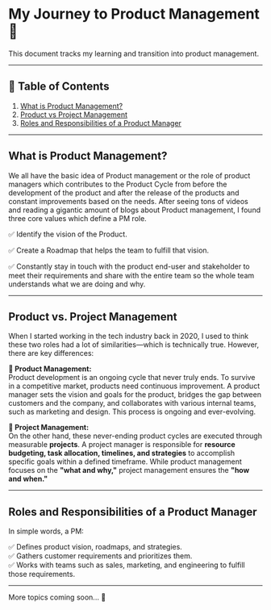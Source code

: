 # My Journey to Product Management 🚀

This document tracks my learning and transition into product management.

---

## 📌 Table of Contents
1. [What is Product Management?](#what-is-product-management)
2. [Product vs Project Management](#product-vs-project-management)
3. [Roles and Responsibilities of a Product Manager](#roles-and-responsibilities-of-a-product-manager) 
---

## What is Product Management?
We all have the basic idea of Product management or the role of product managers which contributes to the Product Cycle from before the development of the product and after the release of the products and constant improvements based on the needs. After seeing tons of videos and reading a gigantic amount of blogs about Product management, I found three core values which define a PM role.

✅️ Identify the vision of the Product.

✅️ Create a Roadmap that helps the team to fulfill that vision.

✅️ Constantly stay in touch with the product end-user and stakeholder to meet their requirements and share with the entire team so the whole team understands what we are doing and why.

---

## Product vs. Project Management
When I started working in the tech industry back in 2020, I used to think these two roles had a lot of similarities—which is technically true. However, there are key differences:  

**🔹 Product Management:**  
Product development is an ongoing cycle that never truly ends. To survive in a competitive market, products need continuous improvement. A product manager sets the vision and goals for the product, bridges the gap between customers and the company, and collaborates with various internal teams, such as marketing and design. This process is ongoing and ever-evolving.  

**🔹 Project Management:**  
On the other hand, these never-ending product cycles are executed through measurable **projects**. A project manager is responsible for **resource budgeting, task allocation, timelines, and strategies** to accomplish specific goals within a defined timeframe. While product management focuses on the **"what and why,"** project management ensures the **"how and when."**  

---

## Roles and Responsibilities of a Product Manager  

In simple words, a PM:  

✅️ Defines product vision, roadmaps, and strategies.  
✅️ Gathers customer requirements and prioritizes them.  
✅️ Works with teams such as sales, marketing, and engineering to fulfill those requirements.

---

More topics coming soon... 🚀



